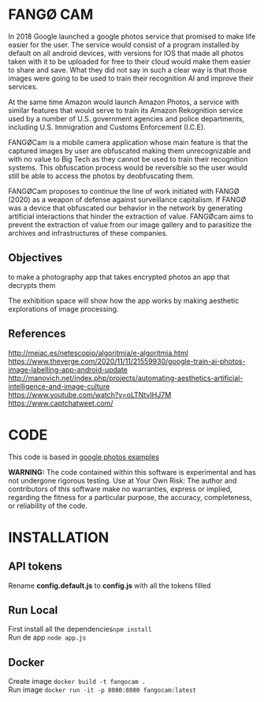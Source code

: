 # FANGØ CAM

In 2018 Google launched a google photos service that promised to make life easier for the user. The service would consist of a program installed by default on all android devices, with versions for IOS that made all photos taken with it to be uploaded for free to their cloud would make them easier to share and save. What they did not say in such a clear way is that those images were going to be used to train their recognition AI and improve their services.

At the same time Amazon would launch Amazon Photos, a service with similar features that would serve to train its Amazon Rekognition service used by a number of U.S. government agencies and police departments, including U.S. Immigration and Customs Enforcement (I.C.E).

FANGØCam is a mobile camera application whose main feature is that the captured images by user are obfuscated making them unrecognizable and with no value to Big Tech as they cannot be used to train their recognition systems. This obfuscation process would be reversible so the user would still be able to access the photos by deobfuscating them.

FANGØCam proposes to continue the line of work initiated with FANGØ (2020) as a weapon of defense against surveillance capitalism. If FANGØ was a device that obfuscated our behavior in the network by generating artificial interactions that hinder the extraction of value. FANGØcam aims to prevent the extraction of value from our image gallery and to parasitize the archives and infrastructures of these companies.

## Objectives

to make a photography app that takes encrypted photos an app that decrypts them

The exhibition space will show how the app works by making aesthetic explorations of image processing.

## References

http://meiac.es/netescopio/algoritmia/e-algoritmia.html  
https://www.theverge.com/2020/11/11/21559930/google-train-ai-photos-image-labelling-app-android-update  
http://manovich.net/index.php/projects/automating-aesthetics-artificial-intelligence-and-image-culture  
https://www.youtube.com/watch?v=oLTNtvIHJ7M  
https://www.captchatweet.com/

# CODE

This code is based in [google photos examples](https://github.com/googlesamples/google-photos)

**WARNING:** The code contained within this software is experimental and has not undergone rigorous testing. Use at Your Own Risk: The author and contributors of this software make no warranties, express or implied, regarding the fitness for a particular purpose, the accuracy, completeness, or reliability of the code.

# INSTALLATION

## API tokens

Rename **config.default.js** to **config.js** with all the tokens filled

## Run Local

First install all the dependencies`npm install`  
Run de app `node app.js`

## Docker

Create image `docker build -t fangocam .`  
Run image `docker run -it -p 8080:8080 fangocam:latest`
